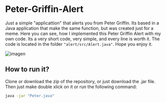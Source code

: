# Peter-Griffin-Alert
Just a simple "applicattion" that alerts you from Peter Griffin. Its based in a Java application that make the same function, but was created just for a meme. Here  you can see, how I implemented this Peter Griffin Alert with my own code. Its a very short code, very simple, and every line is worth it. The code is located in the folder ``"alert/src/Alert.java"``. Hope you enjoy it.<br>

![imagen](https://user-images.githubusercontent.com/91225771/182267586-5a851ea0-a614-434e-ba6c-7a5b53d1de2b.png)
<br>

## How to run it?
Clone or download the zip of the repository, or just download the .jar file. Then just make double xlick on it or run the following command:
```bash
java -jar "Peter.java"
```
